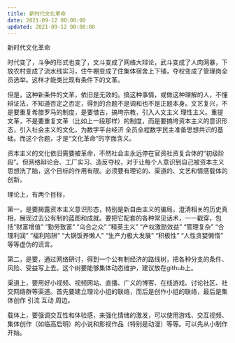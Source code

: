 ```yaml
---
title: 新时代文化革命
date: 2021-09-12 00:00:00
updated: 2021-09-12 00:00:00
---
```


新时代文化革命

时代变了，斗争的形式也变了，文斗变成了网络大辩论，武斗变成了人肉网暴，下放农村变成了流水线实习，住牛棚变成了住集体宿舍上下铺，夺权变成了管理岗全员选举。这样才能类比现有条件下的文革。

但是，这种新条件的文革，依旧是无效的。搞这种事情，或做这种理解的人，不懂辩证法，不知道否定之否定，得到的合题不是调和也不是正题本身。文艺复兴，不是要重复希腊罗马的制度，是要借古，搞垮宗教，引入人文主义 理性主义。重提文革，不是要重复文革（比如上一段那样）的制度，而是要搞垮资本主义的意识形态，引入社会主义的文化，为数字平台经济 全员全程数字民主准备思想共识的基础。而这个合题，才是“文化革命”的字面含义。

资本主义的文化依旧需要被革命，不然社会主永远停在官资社资复合体的“初级阶段”。但网络辩论会、工厂实习、造反夺权，对于让每个人意识到自己被资本主义思想洗了脑，这个目标的作用有限。必须要有理论的、渠道的、文艺和情感载体的 创新。

理论上，有两个目标，

第一，是要揭露资本主义意识形态，特别是新自由主义的骗局，澄清相关的历史真相，展现过去公有制的蓝图和成就。要把它配套的各种常见话术，一一戳穿，包括“财富增值” “勤劳致富” “乌合之众” “精英主义” “产权激励效益” “管理复杂” “合理利润” “福利陷阱” “大锅饭养懒人” “生产力极大发展” “积极性” “人性贪婪懒惰” 等等虚伪的谎言。

第二，是要，通过网络研讨，得到一个公有制经济的路线树，把各种分支的条件、风险、受益写上去。这个树要能够集体动态维护，建议放在github上。

渠道上，要用好小视频、视频网站、直播、广义的博客、在线游戏、讨论社区、社交网络群等渠道。首先要建立理论小组的联络，而后是创作小组的联络，最后是集体创作 引流 互动 周边。

载体上，要强调交互性和体验感，来强化情绪的激发，可以使用游戏、交互视频、集体创作（如临高启明）的小说和影视作品（特别是动漫）等等。可以先从小制作开始。
